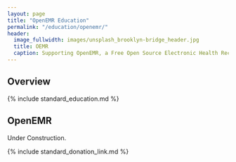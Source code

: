 ```yaml
---
layout: page
title: "OpenEMR Education"
permalink: "/education/openemr/"
header:
  image_fullwidth: images/unsplash_brooklyn-bridge_header.jpg
  title: OEMR
  caption: Supporting OpenEMR, a Free Open Source Electronic Health Record
---
```


## Overview
{% include standard_education.md %}

## OpenEMR
Under Construction.

{% include standard_donation_link.md %}
